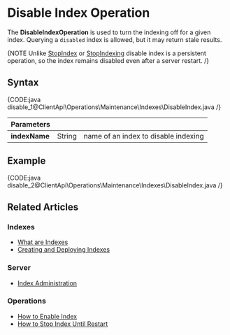 # Disable Index Operation

The **DisableIndexOperation** is used to turn the indexing off for a given index. Querying a `disabled` index is allowed, but it may return stale results.

{NOTE Unlike [StopIndex](../../../../client-api/operations/maintenance/indexes/stop-index) or [StopIndexing](../../../../client-api/operations/maintenance/indexes/stop-indexing) disable index is a persistent operation, so the index remains disabled even after a server restart. /}


## Syntax

{CODE:java disable_1@ClientApi\Operations\Maintenance\Indexes\DisableIndex.java /}

| Parameters | | |
| ------------- | ------------- | ----- |
| **indexName** | String | name of an index to disable indexing |

## Example

{CODE:java disable_2@ClientApi\Operations\Maintenance\Indexes\DisableIndex.java /}

## Related Articles

### Indexes

- [What are Indexes](../../../../indexes/what-are-indexes)
- [Creating and Deploying Indexes](../../../../indexes/creating-and-deploying)

### Server

- [Index Administration](../../../../server/administration/index-administration)

### Operations

- [How to Enable Index](../../../../client-api/operations/maintenance/indexes/enable-index)
- [How to Stop Index Until Restart](../../../../client-api/operations/maintenance/indexes/stop-index)
